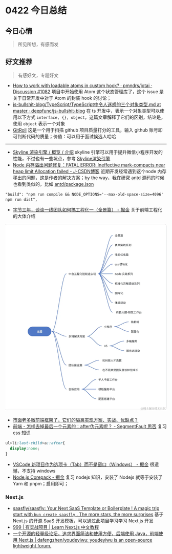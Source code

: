 
# 0422 今日总结


## 今日心情
> 所见所想，有感而发


## 好文推荐
> 有感好文，专题好文


- [How to work with loadable atoms in custom hook? · pmndrs/jotai · Discussion #1082](https://github.com/pmndrs/jotai/discussions/1082) 项目中开始使用 Atom 这个状态管理库了，这个 issue 是关于日常开发中对于 Atom 的封装 hook 的讨论；
- [js-bullshit-blog/TypeScript/TypeScript中令人迷惑的三个对象类型.md at master · deepfunc/js-bullshit-blog](https://github.com/deepfunc/js-bullshit-blog/blob/master/TypeScript/TypeScript%E4%B8%AD%E4%BB%A4%E4%BA%BA%E8%BF%B7%E6%83%91%E7%9A%84%E4%B8%89%E4%B8%AA%E5%AF%B9%E8%B1%A1%E7%B1%BB%E5%9E%8B.md) 在 ts 开发中，表示一个对象类型可以使用以下方式 `interface, {}, object`，这篇文章解释了它们的区别，结论是，使用 `object` 表示一个对象
- [GitRoll](https://gitroll.io) 这是一个用于扫描 github 项目质量打分的工具，输入 github 账号即可判断代码的质量；价值：可以用于面试候选人哈哈


---


- [Skyline 渲染引擎 / 概览 / 介绍](https://developers.weixin.qq.com/miniprogram/dev/framework/runtime/skyline/introduction.html) skyline 引擎可以用于提升微信小程序开发的性能，不过也有一些坑点，参考 [Skyline渲染引擎](https://developers.weixin.qq.com/community/minihome/mixflow/3081976366428028932)
- [Node 内存溢出问题修复：FATAL ERROR: Ineffective mark-compacts near heap limit Allocation failed - J-CSDN博客](https://blog.csdn.net/zhengzhaoyang122/article/details/136310453) 近期开发经常遇到这个node 内存移出的问题，这是作者的解决方案；by the way，我在研究 antd 源码的时候也看到类似的，比如 [antd/package.json](https://github.com/ant-design/ant-design/blob/470e8a8e0a269bbe28b139df346bf1081873e0d5/package.json#L49C4-L49C89)

```
"build": "npm run compile && NODE_OPTIONS='--max-old-space-size=4096' npm run dist",
```

- [字节三年，谈谈一线团队如何搞工程化一（全景篇） - 掘金](https://juejin.cn/post/7311596602249134106) 关于前端工程化的大体介绍

![](./imgs/b94a617d471d482691bb99692a9d86d7~tplv-k3u1fbpfcp-jj-mark_3024_0_0_0_q75.jpg)

- [市面老多微前端框架了，它们的隔离实现方案、实战、优缺点？](https://mp.weixin.qq.com/s?__biz=MzI3NTM5NDgzOA==&mid=2247515627&idx=1&sn=abae36e88e49ccf944025382e9464c37&chksm=eb078592dc700c840578c7a119699ae70a2659f064f16dea3778ea3ab8c7392e2c8b5186113e#rd)
- [前端 - 怎样去掉最后一个元素的：after伪元素呢？ - SegmentFault 思否](https://segmentfault.com/q/1010000004174948) 复习css 知识

```css
ul>li:last-child>a::after{
  display:none;
}
```

- [VSCode 新项目作为选项卡（Tab）而不是窗口（Windows） - 掘金](https://juejin.cn/post/7309158186925178917) 很遗憾，不支持 windows
- [Node.js Corepack - 掘金](https://juejin.cn/post/7111998050184200199) 复习 nodejs 知识，安装了 Nodejs 就等于安装了 Yarn 和 pnpm；启用即可；


### Next.js

- [saasfly/saasfly: Your Next SaaS Template or Boilerplate ! A magic trip start with `bun create saasfly` . The more stars, the more surprises](https://github.com/saasfly/saasfly) 基于 Next.js 的开源 SaaS 开发模板，可以通过此项目学习学习 Next.js 开发
- [999 | 有实战项目 | Learn Next.js 中文教程](https://qufei1993.github.io/nextjs-learn-cn)
- [一个开源的轻量级论坛，追求界面简洁和使用方便，后端使用 Java，前端使用 Next.js | dafengzhen/youdeyiwu: youdeyiwu is an open-source lightweight forum.](https://github.com/dafengzhen/youdeyiwu)




